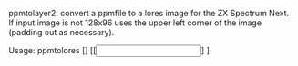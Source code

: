 ppmtolayer2: convert a ppmfile to a lores image for the ZX Spectrum
Next. If input image is not 128x96 uses the upper left corner of the
image (padding out as necessary).

Usage: ppmtolores [<options>] [[<input>] <output>]
